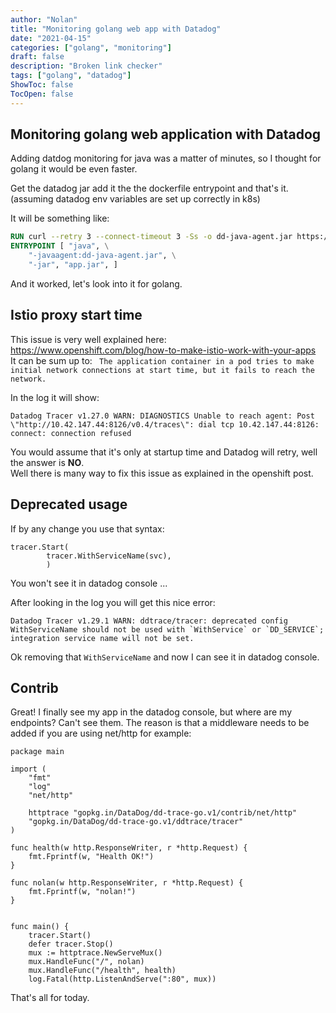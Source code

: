 ```yaml
---
author: "Nolan"
title: "Monitoring golang web app with Datadog"
date: "2021-04-15"
categories: ["golang", "monitoring"]
draft: false
description: "Broken link checker"
tags: ["golang", "datadog"]
ShowToc: false
TocOpen: false
---
```


## Monitoring golang web application with Datadog

Adding datdog monitoring for java was a matter of minutes, so I thought for golang it would be even faster.

Get the datadog jar add it the the dockerfile entrypoint and that's it. (assuming datadog env variables are set up correctly in k8s)

It will be something like:

```Dockerfile
RUN curl --retry 3 --connect-timeout 3 -Ss -o dd-java-agent.jar https://github.com/DataDog/dd-trace-java/releases/download/v0.78.1/dd-java-agent.jar
ENTRYPOINT [ "java", \
    "-javaagent:dd-java-agent.jar", \
    "-jar", "app.jar", ]
```
And it worked, let's look into it for golang.


## Istio proxy start time

This issue is very well explained here: https://www.openshift.com/blog/how-to-make-istio-work-with-your-apps  
It can be sum up to: ` The application container in a pod tries to make initial network connections at start time, but it fails to reach the network.`

In the log it will show: 
```
Datadog Tracer v1.27.0 WARN: DIAGNOSTICS Unable to reach agent: Post \"http://10.42.147.44:8126/v0.4/traces\": dial tcp 10.42.147.44:8126: connect: connection refused
```

You would assume that it's only at startup time and Datadog will retry, well the answer is **NO**.  
Well there is many way to fix this issue as explained in the openshift post.

## Deprecated usage

If by any change you use that syntax:
```golang
tracer.Start(
		tracer.WithServiceName(svc),
		)
```

You won't see it in datadog console ... 

After looking in the log you will get this nice error:
```text
Datadog Tracer v1.29.1 WARN: ddtrace/tracer: deprecated config WithServiceName should not be used with `WithService` or `DD_SERVICE`; integration service name will not be set.
```

Ok removing that `WithServiceName` and now I can see it in datadog console.

## Contrib

Great! I finally see my app in the datadog console, but where are my endpoints? Can't see them.
The reason is that a middleware needs to be added if you are using net/http for example:


```golang
package main

import (
	"fmt"
	"log"
	"net/http"

	httptrace "gopkg.in/DataDog/dd-trace-go.v1/contrib/net/http"
	"gopkg.in/DataDog/dd-trace-go.v1/ddtrace/tracer"
)

func health(w http.ResponseWriter, r *http.Request) {
	fmt.Fprintf(w, "Health OK!")
}

func nolan(w http.ResponseWriter, r *http.Request) {
	fmt.Fprintf(w, "nolan!")
}


func main() {
	tracer.Start()
	defer tracer.Stop()
	mux := httptrace.NewServeMux()
	mux.HandleFunc("/", nolan)
	mux.HandleFunc("/health", health)
	log.Fatal(http.ListenAndServe(":80", mux))

```
That's all for today.